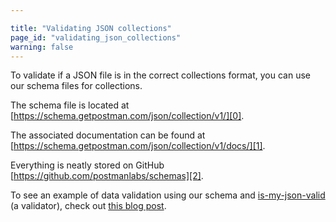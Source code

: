 ```yaml
---

title: "Validating JSON collections"
page_id: "validating_json_collections"
warning: false
---
```


To validate if a JSON file is in the correct collections format, you can use our schema files for collections.

The schema file is located at [https://schema.getpostman.com/json/collection/v1/][0].

The associated documentation can be found at [https://schema.getpostman.com/json/collection/v1/docs/][1].

Everything is neatly stored on GitHub [https://github.com/postmanlabs/schemas][2].

To see an example of data validation using our schema and [is-my-json-valid][3] (a validator), check out [this blog post][4].


[0]: https://schema.getpostman.com/json/collection/v1/
[1]: https://schema.getpostman.com/json/collection/v1/docs/
[2]: https://github.com/postmanlabs/schemas
[3]: https://github.com/mafintosh/is-my-json-valid
[4]: http://blog.getpostman.com/2015/07/02/introducing-postman-collection-format-schema/
